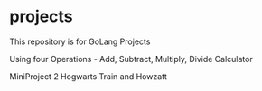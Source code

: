 # projects

This repository is for GoLang Projects



Using four Operations  -  Add, Subtract, Multiply, Divide
Calculator 

MiniProject 2
Hogwarts Train and Howzatt